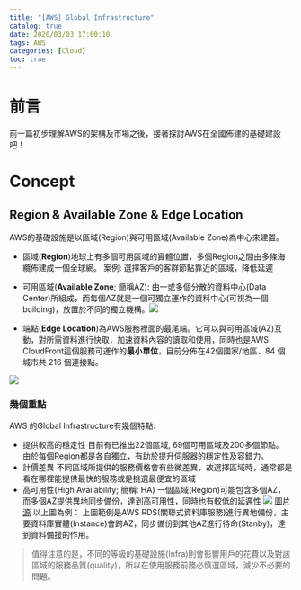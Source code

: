 ```yaml
---
title: "[AWS] Global Infrastructure"
catalog: true
date: 2020/03/03 17:00:10
tags: AWS
categories: [Cloud]
toc: true
---
```

<!-- toc -->
# 前言
前一篇初步理解AWS的架構及市場之後，接著探討AWS在全國佈建的基礎建設吧！
<!--more-->
# Concept
## Region & Available Zone & Edge Location
AWS的基礎設施是以區域(Region)與可用區域(Available Zone)為中心來建置。
* 區域(**Region**)地球上有多個可用區域的實體位置，多個Region之間由多條海纜佈建成一個全球網。
案例: 選擇客戶的客群節點靠近的區域，降低延遲

* 可用區域(**Available Zone**; 簡稱AZ): 由一或多個分散的資料中心(Data Center)所組成，而每個AZ就是一個可獨立運作的資料中心(可視為一個building)，放置於不同的獨立機構。![](https://i.imgur.com/IQHIoUO.png)

* 端點(**Edge Location**)為AWS服務裡面的最尾端。它可以與可用區域(AZ)互動，對所需資料進行快取，加速資料內容的讀取和使用，同時也是AWS CloudFront這個服務可運作的**最小單位**，目前分佈在42個國家/地區、84 個城市共 216 個連接點。

![](https://i.imgur.com/VqGBDTb.png)

### 幾個重點
AWS 的Global Infrastructure有幾個特點:
* 提供較高的穩定性
目前有已推出22個區域, 69個可用區域及200多個節點。
由於每個Region都是各自獨立，有助於提升伺服器的穩定性及容錯力。
* 計價差異
不同區域所提供的服務價格會有些微差異，故選擇區域時，通常都是看在哪裡能提供最快的服務或是挑選最便宜的區域
* 高可用性(High Availability; 簡稱: HA)
一個區域(Region)可能包含多個AZ，而多個AZ提供異地同步備份，達到高可用性，同時也有較低的延遲性
![](https://i.imgur.com/Alh7hzq.png) 
[圖片源](https://docs.aws.amazon.com/AmazonRDS/latest/UserGuide/Concepts.MultiAZ.html)
以上圖為例：
上圖範例是AWS RDS(關聯式資料庫服務)進行異地備份，主要資料庫實體(Instance)會跨AZ，同步備份到其他AZ進行待命(Stanby)，達到資料備援的作用。

> 值得注意的是，不同的等級的基礎設施(Infra)則會影響用戶的花費以及對該區域的服務品質(quality)，所以在使用服務前務必慎選區域，減少不必要的問題。

